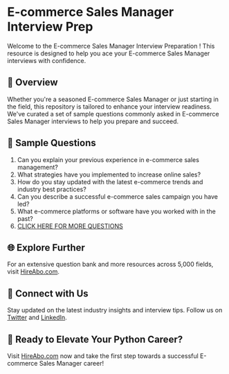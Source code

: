 # E-commerce Sales Manager Interview Prep

Welcome to the E-commerce Sales Manager Interview Preparation ! This resource is designed to help you ace your E-commerce Sales Manager interviews with confidence.

## 🚀 Overview

Whether you're a seasoned E-commerce Sales Manager or just starting in the field, this repository is tailored to enhance your interview readiness. We've curated a set of sample questions commonly asked in E-commerce Sales Manager interviews to help you prepare and succeed.

## 📝 Sample Questions

1. Can you explain your previous experience in e-commerce sales management?
2. What strategies have you implemented to increase online sales?
3. How do you stay updated with the latest e-commerce trends and industry best practices?
4. Can you describe a successful e-commerce sales campaign you have led?
5. What e-commerce platforms or software have you worked with in the past?
6. [CLICK HERE FOR MORE QUESTIONS](https://hireabo.com/job/22_2_14/Ecommerce%20Sales%20Manager)

## 🌐 Explore Further

For an extensive question bank and more resources across 5,000 fields, visit [HireAbo.com](https://www.hireabo.com).

## 📱 Connect with Us

Stay updated on the latest industry insights and interview tips. Follow us on [Twitter](https://twitter.com/hireabo) and [LinkedIn](https://www.linkedin.com/in/hire-abo-3609972a8/).

## 🚀 Ready to Elevate Your Python Career?

Visit [HireAbo.com](https://www.hireabo.com) now and take the first step towards a successful E-commerce Sales Manager career!